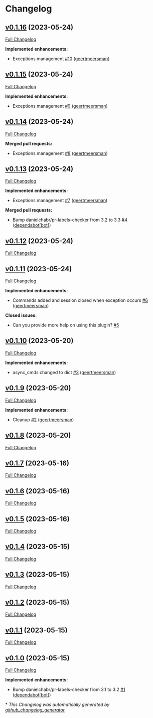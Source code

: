 # Changelog

## [v0.1.16](https://github.com/geertmeersman/aiorobonect/tree/v0.1.16) (2023-05-24)

[Full Changelog](https://github.com/geertmeersman/aiorobonect/compare/v0.1.15...v0.1.16)

**Implemented enhancements:**

- Exceptions management [\#10](https://github.com/geertmeersman/aiorobonect/pull/10) ([geertmeersman](https://github.com/geertmeersman))

## [v0.1.15](https://github.com/geertmeersman/aiorobonect/tree/v0.1.15) (2023-05-24)

[Full Changelog](https://github.com/geertmeersman/aiorobonect/compare/v0.1.14...v0.1.15)

**Implemented enhancements:**

- Exceptions management [\#9](https://github.com/geertmeersman/aiorobonect/pull/9) ([geertmeersman](https://github.com/geertmeersman))

## [v0.1.14](https://github.com/geertmeersman/aiorobonect/tree/v0.1.14) (2023-05-24)

[Full Changelog](https://github.com/geertmeersman/aiorobonect/compare/v0.1.13...v0.1.14)

**Merged pull requests:**

- Exceptions management [\#8](https://github.com/geertmeersman/aiorobonect/pull/8) ([geertmeersman](https://github.com/geertmeersman))

## [v0.1.13](https://github.com/geertmeersman/aiorobonect/tree/v0.1.13) (2023-05-24)

[Full Changelog](https://github.com/geertmeersman/aiorobonect/compare/v0.1.12...v0.1.13)

**Implemented enhancements:**

- Exceptions management [\#7](https://github.com/geertmeersman/aiorobonect/pull/7) ([geertmeersman](https://github.com/geertmeersman))

**Merged pull requests:**

- Bump danielchabr/pr-labels-checker from 3.2 to 3.3 [\#4](https://github.com/geertmeersman/aiorobonect/pull/4) ([dependabot[bot]](https://github.com/apps/dependabot))

## [v0.1.12](https://github.com/geertmeersman/aiorobonect/tree/v0.1.12) (2023-05-24)

[Full Changelog](https://github.com/geertmeersman/aiorobonect/compare/v0.1.11...v0.1.12)

## [v0.1.11](https://github.com/geertmeersman/aiorobonect/tree/v0.1.11) (2023-05-24)

[Full Changelog](https://github.com/geertmeersman/aiorobonect/compare/v0.1.10...v0.1.11)

**Implemented enhancements:**

- Commands added and session closed when exception occurs [\#6](https://github.com/geertmeersman/aiorobonect/pull/6) ([geertmeersman](https://github.com/geertmeersman))

**Closed issues:**

- Can you provide more help on using this plugin? [\#5](https://github.com/geertmeersman/aiorobonect/issues/5)

## [v0.1.10](https://github.com/geertmeersman/aiorobonect/tree/v0.1.10) (2023-05-20)

[Full Changelog](https://github.com/geertmeersman/aiorobonect/compare/v0.1.9...v0.1.10)

**Implemented enhancements:**

- async\_cmds changed to dict [\#3](https://github.com/geertmeersman/aiorobonect/pull/3) ([geertmeersman](https://github.com/geertmeersman))

## [v0.1.9](https://github.com/geertmeersman/aiorobonect/tree/v0.1.9) (2023-05-20)

[Full Changelog](https://github.com/geertmeersman/aiorobonect/compare/v0.1.8...v0.1.9)

**Implemented enhancements:**

- Cleanup [\#2](https://github.com/geertmeersman/aiorobonect/pull/2) ([geertmeersman](https://github.com/geertmeersman))

## [v0.1.8](https://github.com/geertmeersman/aiorobonect/tree/v0.1.8) (2023-05-20)

[Full Changelog](https://github.com/geertmeersman/aiorobonect/compare/v0.1.7...v0.1.8)

## [v0.1.7](https://github.com/geertmeersman/aiorobonect/tree/v0.1.7) (2023-05-16)

[Full Changelog](https://github.com/geertmeersman/aiorobonect/compare/v0.1.6...v0.1.7)

## [v0.1.6](https://github.com/geertmeersman/aiorobonect/tree/v0.1.6) (2023-05-16)

[Full Changelog](https://github.com/geertmeersman/aiorobonect/compare/v0.1.5...v0.1.6)

## [v0.1.5](https://github.com/geertmeersman/aiorobonect/tree/v0.1.5) (2023-05-16)

[Full Changelog](https://github.com/geertmeersman/aiorobonect/compare/v0.1.4...v0.1.5)

## [v0.1.4](https://github.com/geertmeersman/aiorobonect/tree/v0.1.4) (2023-05-15)

[Full Changelog](https://github.com/geertmeersman/aiorobonect/compare/v0.1.3...v0.1.4)

## [v0.1.3](https://github.com/geertmeersman/aiorobonect/tree/v0.1.3) (2023-05-15)

[Full Changelog](https://github.com/geertmeersman/aiorobonect/compare/v0.1.2...v0.1.3)

## [v0.1.2](https://github.com/geertmeersman/aiorobonect/tree/v0.1.2) (2023-05-15)

[Full Changelog](https://github.com/geertmeersman/aiorobonect/compare/v0.1.1...v0.1.2)

## [v0.1.1](https://github.com/geertmeersman/aiorobonect/tree/v0.1.1) (2023-05-15)

[Full Changelog](https://github.com/geertmeersman/aiorobonect/compare/v0.1.0...v0.1.1)

## [v0.1.0](https://github.com/geertmeersman/aiorobonect/tree/v0.1.0) (2023-05-15)

[Full Changelog](https://github.com/geertmeersman/aiorobonect/compare/8f6852f62d363c1a47c0c56501a7dc10703fbc10...v0.1.0)

**Implemented enhancements:**

- Bump danielchabr/pr-labels-checker from 3.1 to 3.2 [\#1](https://github.com/geertmeersman/aiorobonect/pull/1) ([dependabot[bot]](https://github.com/apps/dependabot))



\* *This Changelog was automatically generated by [github_changelog_generator](https://github.com/github-changelog-generator/github-changelog-generator)*
